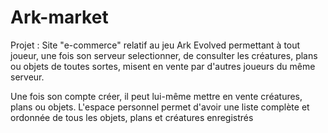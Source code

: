 # Ark-market

Projet : Site "e-commerce" relatif au jeu Ark Evolved permettant à tout joueur, une fois son serveur selectionner, de consulter les créatures, plans ou objets de toutes sortes, misent en vente par d'autres joueurs du même serveur.

Une fois son compte créer, il peut lui-même mettre en vente créatures, plans ou objets. L'espace personnel permet d'avoir une liste complète et ordonnée de tous les objets, plans et créatures enregistrés 
